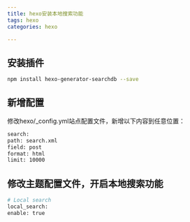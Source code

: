```yaml
---
title: hexo安装本地搜索功能
tags: hexo
categories: hexo

---
```


## 安装插件

```bash
npm install hexo-generator-searchdb --save
```



## 新增配置

修改hexo/_config.yml站点配置文件，新增以下内容到任意位置：

```bash
search:
path: search.xml
field: post
format: html
limit: 10000
```

## 修改主题配置文件，开启本地搜索功能

```bash
# Local search
local_search:
enable: true  

```



